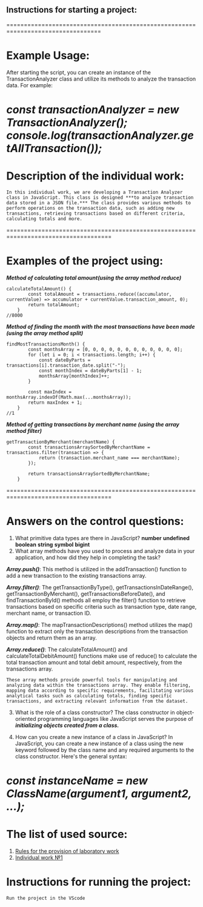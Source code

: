 ## Instructions for starting a project:

=================================================================================
# Example Usage:
After starting the script, you can create an instance of the TransactionAnalyzer class and utilize its methods to analyze the transaction data. For example:

***const transactionAnalyzer = new TransactionAnalyzer();***
***console.log(transactionAnalyzer.getAllTransaction());***
====================================================================================
# Description of the individual work:
```
In this individual work, we are developing a Transaction Analyzer class in JavaScript. This class is designed ***to analyze transaction data stored in a JSON file.*** The class provides various methods to perform operations on the transaction data, such as adding new transactions, retrieving transactions based on different criteria, calculating totals and more.
```
====================================================================================
# Examples of the project using: 
***Method of calculating total amount(using the array method reduce)***
```
calculateTotalAmount() {
        const totalAmount = transactions.reduce((accumulator, currentValue) => accumulator + currentValue.transaction_amount, 0);
        return totalAmount;
    }
//8000
```
***Method of finding the month with the most transactions have been made (using the array method split)***
```
findMostTransactionsMonth() {
        const monthsArray = [0, 0, 0, 0, 0, 0, 0, 0, 0, 0, 0, 0];
        for (let i = 0; i < transactions.length; i++) {
            const dateByParts = transactions[i].transaction_date.split("-");
            const monthIndex = dateByParts[1] - 1;
            monthsArray[monthIndex]++;
        }

        const maxIndex = monthsArray.indexOf(Math.max(...monthsArray));
        return maxIndex + 1;
    }
//1
```
***Method of getting transactions by merchant name (using the array method filter)***
```
getTransactionByMerchant(merchantName) {
        const transactionsArraySortedByMerchantName = transactions.filter(transaction => {
            return (transaction.merchant_name === merchantName);
        });

        return transactionsArraySortedByMerchantName;
    }
```
====================================================================================
# Answers on the control questions:
1. What primitive data types are there in JavaScript?
   **number**
    **undefined**
    **boolean**
   **string**
    **symbol**
    **bigint**
2. What array methods have you used to process and analyze data in your application, and how did they help in completing the task?

 ***Array.push()***: This method is utilized in the addTransaction() function to add a new transaction to the existing transactions array.

***Array.filter()***: The getTransactionByType(), getTransactionsInDateRange(), getTransactionByMerchant(), getTransactionsBeforeDate(), and findTransactionById() methods all employ the filter() function to retrieve transactions based on specific criteria such as transaction type, date range, merchant name, or transaction ID.

***Array.map()***: The mapTransactionDescriptions() method utilizes the map() function to extract only the transaction descriptions from the transaction objects and return them as an array.

***Array.reduce()***: The calculateTotalAmount() and calculateTotalDebitAmount() functions make use of reduce() to calculate the total transaction amount and total debit amount, respectively, from the transactions array.

`These array methods provide powerful tools for manipulating and analyzing data within the transactions array. They enable filtering, mapping data according to specific requirements, facilitating various analytical tasks such as calculating totals, finding specific transactions, and extracting relevant information from the dataset.`

3. What is the role of a class constructor?
The class constructor in object-oriented programming languages like JavaScript serves the purpose of ***initializing objects created from a class.*** 

4. How can you create a new instance of a class in JavaScript?
In JavaScript, you can create a new instance of a class using the new keyword followed by the class name and any required arguments to the class constructor. Here's the general syntax:

***const instanceName = new ClassName(argument1, argument2, ...);***
========================================================================================
# The list of used source:
1. [Rules for the provision of laboratory work](https://github.com/MSU-Courses/javascript_typescript/blob/main/lab/lab_guidelines.md)
2. [Individual work №1](https://github.com/MSU-Courses/javascript_typescript/blob/main/lab/LI1/JS01.md)

# Instructions for running the project:
`Run the project in the VScode`
